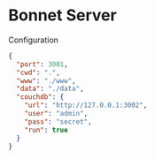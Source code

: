 # Bonnet Server

Configuration

```json
{
  "port": 3001,
  "cwd": ".",
  "www": "./www",
  "data": "./data",
  "couchdb": {
    "url": "http://127.0.0.1:3002",
    "user": "admin",
    "pass": "secret",
    "run": true
  }
}
```
